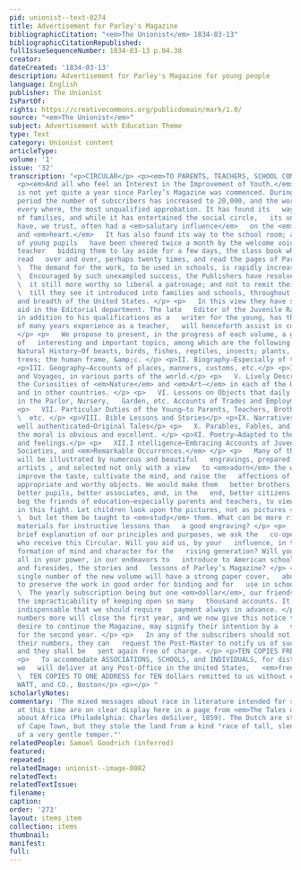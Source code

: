 ```yaml
---
pid: unionist--text-0274
title: Advertisement for Parley's Magazine
bibliographicCitation: "<em>The Unionist</em> 1834-03-13"
bibliographicCitationRepublished: 
fullIssueSequenceNumber: 1834-03-13 p.04.38
creator: 
dateCreated: '1834-03-13'
description: Advertisement for Parley's Magazine for young people
language: English
publisher: The Unionist
IsPartOf: 
rights: https://creativecommons.org/publicdomain/mark/1.0/
source: "<em>The Unionist</em>"
subject: Advertisement with Education Theme
type: Text
category: Unionist content
articleType: 
volume: '1'
issue: '32'
transcription: "<p>CIRCULAR</p> <p><em>TO PARENTS, TEACHERS, SCHOOL COMMITTEES,</em></p>
  <p><em>And all who feel an Interest in the Improvement of Youth.</em></p> <p>   It
  is not yet quite a year since Parley’s Magazine was commenced. During that   short
  period the number of subscribers has increased to 20,000, and the work   has received,
  every where, the most unqualified approbation. It has found its   way to thousands
  of families, and while it has entertained the social circle,   its unobtrusive lessons
  have, we trust, often had a <em>salutary influence</em>   on the <em>juvenile mind</em>
  and <em>heart.</em>   It has also found its way to the school room; and many classes
  of young pupils   have been cheered twice a month by the welcome voice of their
  teacher   bidding them to lay aside for a few days, the class book which they have
  read   over and over, perhaps twenty times, and read the pages of Parley’s Magazine.
  \  The demand for the work, to be used in schools, is rapidly increasing. </p> <p>
  \  Encouraged by such unexampled success, the Publishers have resolved to render
  \  it still more worthy so liberal a patronage; and not to remit their exertions
  \  till they see it introduced into families and schools, throughout the whole   length
  and breadth of the United States. </p> <p>   In this view they have secured new
  aid in the Editorial department. The late   Editor of the Juvenile Rambler, who,
  in addition to his qualifications as a   writer for the young, has the advantage
  of many years experience as a teacher,   will henceforth assist in conducting it.
  </p> <p>   We propose to present, in the progress of each volume, a great variety
  of   interesting and important topics, among which are the following. </p> <p>   I.
  Natural History—Of beasts, birds, fishes, reptiles, insects; plants,   flowers,
  trees; the human frame, &amp;c. </p> <p>II. Biography—Especially of the young.</p>
  <p>III. Geography—Accounts of places, manners, customs, etc.</p> <p>IV. Travels
  and Voyages, in various parts of the world.</p> <p>   V. Lively Descriptions of
  the Curiosities of <em>Nature</em> and <em>Art—</em> in each of the United States,
  and in other countries. </p> <p>   VI. Lessons on Objects that daily surround Children
  in the Parlor, Nursery,   Garden, etc. Accounts of Trades and Employments. </p>
  <p>   VII. Particular Duties of the Young—to Parents, Teachers, Brothers, Sisters,
  \  etc. </p> <p>VIII. Bible Lessons and Stories</p> <p>IX. Narratives—Such as are
  well authenticated—Original Tales</p> <p>   X. Parables, Fables, and Proverbs, where
  the moral is obvious and excellent. </p> <p>XI. Poetry—Adapted to the Youthful capacity
  and feelings.</p> <p>   XII.I ntelligence—Embracing Accounts of Juvenile <em>Books</em>,
  Societies, and <em>Remarkable Occurrences.</em> </p> <p>   Many of these subjects
  will be illustrated by numerous and beautiful   engravings, prepared by the best
  artists , and selected not only with a view   to <em>adorn</em> the work, but to
  improve the taste, cultivate the mind, and raise the   affections of the young to
  appropriate and worthy objects. We would make them   better brothers, better sisters,
  better pupils, better associates, and, in the   end, better citizens. </p> <p>   We
  beg the friends of education—especially parents and teachers, to view the   matter
  in this fight. Let children look upon the pictures, not as pictures <em>merely;</em>
  \  but let them be taught to <em>study</em> them. What can be more rich in valuable
  materials for instructive lessons than   a good engraving? </p> <p>   After this
  brief explanation of our principles and purposes, we ask the   co-operation of all
  who receive this Circular. Will you aid us, by your   influence, in this great work—the
  formation of mind and character for the   rising generation? Will you assist us
  all in your power, in our endeavors to   introduce to American schools, and parlors,
  and firesides, the stories and   lessons of Parley’s Magazine? </p> <p>   Every
  single number of the new volume will have a strong paper cover,   abundantly sufficient
  to preserve the work in good order for binding and for   use in schools. </p> <p>
  \  The yearly subscription being but one <em>dollar</em>, our friends will perceive
  the impracticability of keeping open so many   thousand accounts. It is therefore
  indispensable that we should require   payment always in advance. </p> <p>   Two
  numbers more will close the first year, and we now give this notice that   all who
  desire to continue the Magazine, may signify their intention by a   seasonable advance
  for the second year. </p> <p>   In any of the subscribers should not receive all
  their numbers, they can   request the Post-Master to notify us of such as are missing,
  and they shall be   sent again free of charge. </p> <p>TEN COPIES FREE OF POSTAGE.</p>
  <p>   To accommodate ASSOCIATIONS, SCHOOLS, and INDIVIDUALS, for distributions,
  we   will deliver at any Post-Office in the United States,   <em>free of postage,</em>
  \  TEN COPIES TO ONE ADDRESS for TEN dollars remitted to us without cost. </p> <p>LILLY,
  WATT, and CO., Boston</p> <p></p> "
scholarlyNotes: 
commentary: 'The mixed messages about race in literature intended for schoolchildren
  at this time are on clear display here in a page from <em>The Tales of Peter Parley</em>
  about Africa (Philadelphia: Charles deSilver, 1859). The Dutch are still the founders
  of Cape Town, but they stole the land from a kind "race of tall, slender Negroes,
  of a very gentle temper."'
relatedPeople: Samuel Goodrich (inferred)
featured: 
repeated: 
relatedImage: unionist--image-0082
relatedText: 
relatedTextIssue: 
filename: 
caption: 
order: '273'
layout: items_item
collection: items
thumbnail: 
manifest: 
full: 
---
```

